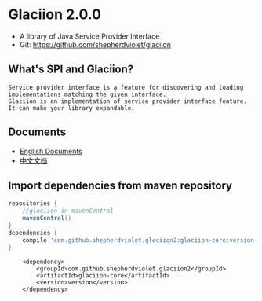 # Glaciion 2.0.0

* A library of Java Service Provider Interface
* Git: https://github.com/shepherdviolet/glaciion

## What's SPI and Glaciion?

```text
Service provider interface is a feature for discovering and loading implementations matching the given interface. 
Glaciion is an implementation of service provider interface feature. It can make your library expandable. 
```

## Documents

* [English Documents](https://github.com/shepherdviolet/glaciion/blob/master/docs/index.md)
* [中文文档](https://github.com/shepherdviolet/glaciion/blob/master/docs/index-cn.md)

## Import dependencies from maven repository

```gradle
repositories {
    //glaciion in mavenCentral
    mavenCentral()
}
dependencies {
    compile 'com.github.shepherdviolet.glaciion2:glaciion-core:version'
}
```

```maven
    <dependency>    
        <groupId>com.github.shepherdviolet.glaciion2</groupId>
        <artifactId>glaciion-core</artifactId>
        <version>version</version> 
    </dependency>
```
